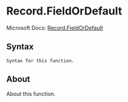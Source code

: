 ---
---

# Record.FieldOrDefault

Microsoft Docs: [Record.FieldOrDefault](https://docs.microsoft.com/en-us/powerquery-m/record-fieldordefault)

## Syntax

```
Syntax for this function.
```

## About

About this function.

